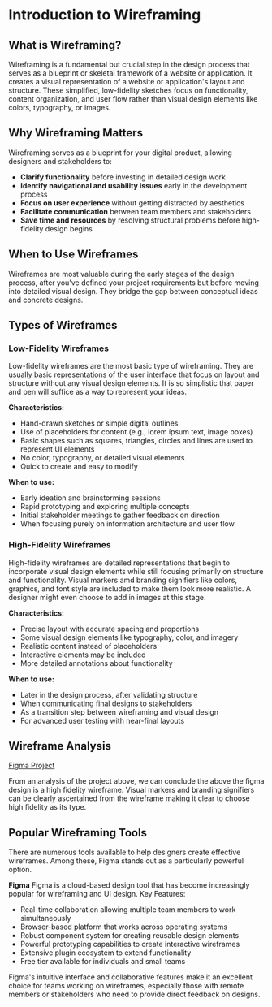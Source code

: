 # Introduction to Wireframing

## What is Wireframing?

Wireframing is a fundamental but crucial step in the design process that serves as a blueprint or skeletal framework of a website or application. It creates a visual representation of a website or application's layout and structure. These simplified, low-fidelity sketches focus on functionality, content organization, and user flow rather than visual design elements like colors, typography, or images.

## Why Wireframing Matters

Wireframing serves as a blueprint for your digital product, allowing designers and stakeholders to:

- **Clarify functionality** before investing in detailed design work
- **Identify navigational and usability issues** early in the development process
- **Focus on user experience** without getting distracted by aesthetics
- **Facilitate communication** between team members and stakeholders
- **Save time and resources** by resolving structural problems before high-fidelity design begins

## When to Use Wireframes

Wireframes are most valuable during the early stages of the design process, after you've defined your project requirements but before moving into detailed visual design. They bridge the gap between conceptual ideas and concrete designs.

## Types of Wireframes

### Low-Fidelity Wireframes
Low-fidelity wireframes are the most basic type of wireframing. They are usually basic representations of the user interface that focus on layout and structure without any visual design elements. It is so simplistic that paper and pen will suffice as a way to represent your ideas. 

**Characteristics:**
- Hand-drawn sketches or simple digital outlines
- Use of placeholders for content (e.g., lorem ipsum text, image boxes)
- Basic shapes such as squares, triangles, circles and lines are used to represent UI elements
- No color, typography, or detailed visual elements
- Quick to create and easy to modify

**When to use:**
- Early ideation and brainstorming sessions
- Rapid prototyping and exploring multiple concepts
- Initial stakeholder meetings to gather feedback on direction
- When focusing purely on information architecture and user flow

### High-Fidelity Wireframes
High-fidelity wireframes are detailed representations that begin to incorporate visual design elements while still focusing primarily on structure and functionality. Visual markers amd branding signifiers like colors, graphics, and font style are included to make them look more realistic. A designer might even choose to add in images at this stage. 

**Characteristics:**
- Precise layout with accurate spacing and proportions
- Some visual design elements like typography, color, and imagery
- Realistic content instead of placeholders
- Interactive elements may be included
- More detailed annotations about functionality

**When to use:**
- Later in the design process, after validating structure
- When communicating final designs to stakeholders
- As a transition step between wireframing and visual design
- For advanced user testing with near-final layouts

## Wireframe Analysis

[Figma Project](https://savanna.alxafrica.com/rltoken/HnTbrzrJX1IfPIxugo8Uvw)

From an analysis of the project above, we can conclude the above the figma design is a high fidelity wireframe.
Visual markers and branding signifiers can be clearly ascertained from the wireframe making it clear to choose high fidelity as its type.

## Popular Wireframing Tools
There are numerous tools available to help designers create effective wireframes. Among these, Figma stands out as a particularly powerful option.

**Figma**
Figma is a cloud-based design tool that has become increasingly popular for wireframing and UI design.
Key Features:

- Real-time collaboration allowing multiple team members to work simultaneously
- Browser-based platform that works across operating systems
- Robust component system for creating reusable design elements
- Powerful prototyping capabilities to create interactive wireframes
- Extensive plugin ecosystem to extend functionality
- Free tier available for individuals and small teams

Figma's intuitive interface and collaborative features make it an excellent choice for teams working on wireframes, especially those with remote members or stakeholders who need to provide direct feedback on designs.
